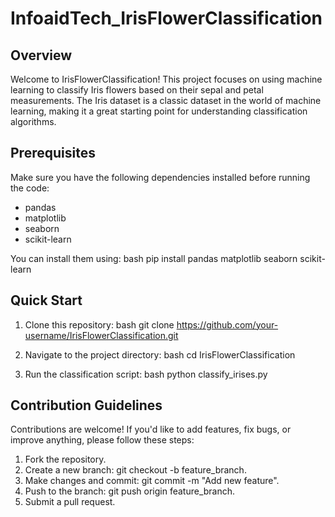 # InfoaidTech_IrisFlowerClassification

## Overview
Welcome to IrisFlowerClassification! This project focuses on using machine learning to classify Iris flowers based on their sepal and petal measurements. The Iris dataset is a classic dataset in the world of machine learning, making it a great starting point for understanding classification algorithms.

## Prerequisites
Make sure you have the following dependencies installed before running the code:
- pandas
- matplotlib
- seaborn
- scikit-learn

You can install them using:
bash
pip install pandas matplotlib seaborn scikit-learn


## Quick Start
1. Clone this repository:
   bash
   git clone https://github.com/your-username/IrisFlowerClassification.git
   

2. Navigate to the project directory:
   bash
   cd IrisFlowerClassification
   

3. Run the classification script:
   bash
   python classify_irises.py
   

## Contribution Guidelines
Contributions are welcome! If you'd like to add features, fix bugs, or improve anything, please follow these steps:
1. Fork the repository.
2. Create a new branch: git checkout -b feature_branch.
3. Make changes and commit: git commit -m "Add new feature".
4. Push to the branch: git push origin feature_branch.
5. Submit a pull request.
